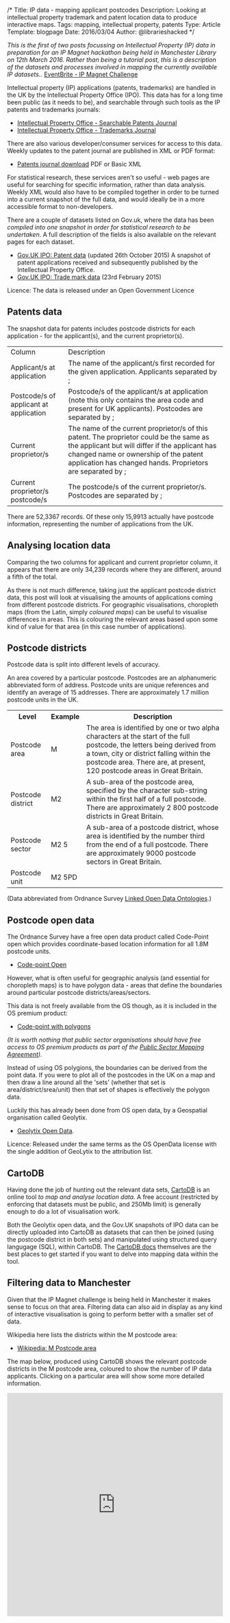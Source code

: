 /*
Title: IP data - mapping applicant postcodes
Description: Looking at intellectual property trademark and patent location data to produce interactive maps.
Tags: mapping, intellectual property, patents
Type: Article
Template: blogpage
Date: 2016/03/04
Author: @librarieshacked
*/

*This is the first of two posts focussing on Intellectual Property (IP) data in preparation for an IP Magnet hackathon being held in Manchester Library on 12th March 2016.  Rather than being a tutorial post, this is a description of the datasets and processes involved in mapping the currently available IP datasets..*
[EventBrite - IP Magnet Challenge](https://www.eventbrite.co.uk/e/the-ip-magnet-challenge-intellectual-property-data-hackathon-tickets-21674235221)

Intellectual property (IP) applications (patents, trademarks) are handled in the UK by the Intellectual Property Office (IPO).  This data has for a long time been public (as it needs to be), and searchable through such tools as the IP patents and trademarks journals:

- [Intellectual Property Office - Searchable Patents Journal](https://www.ipo.gov.uk/p-pj)
- [Intellectual Property Office - Trademarks Journal](https://www.ipo.gov.uk/t-tmj/)

There are also various developer/consumer services for access to this data.  Weekly updates to the patent journal are published in XML or PDF format:

- [Patents journal download](https://www.ipo.gov.uk/types/patent/p-os/p-journal/p-pj-download.htm) PDF or Basic XML

For statistical research, these services aren't so useful - web pages are useful for searching for specific information, rather than data analysis. Weekly XML would also have to be compiled together in order to be turned into a current snapshot of the full data, and would ideally be in a more accessible format to non-developers. 

There are a couple of datasets listed on Gov.uk, where the data has been *compiled into one snapshot in order for statistical research to be undertaken*.  A full description of the fields is also available on the relevant pages for each dataset.

- [Gov.UK IPO: Patent data](https://www.gov.uk/government/publications/ipo-patent-data) (updated 26th October 2015) A snapshot of patent applications received and subsequently published by the Intellectual Property Office.
- [Gov.UK IPO: Trade mark data](https://www.gov.uk/government/publications/ipo-trade-mark-data-release) (23rd February 2015)

Licence: The data is released under an Open Government Licence

## Patents data

The snapshot data for patents includes postcode districts for each application - for the applicant(s), and the current proprietor(s).

<table class="table">
<tr><td>Column</td><td>Description</td></tr>
<tr><td>Applicant/s at application</td><td>The name of the applicant/s first recorded for the given application. Applicants separated by ;</td></tr>
<tr><td>Postcode/s of applicant at application</td><td>Postcode/s of the applicant/s at application (note this only contains the area code and present for UK applicants). Postcodes are separated by ;</td></tr>
<tr><td>Current proprietor/s</td><td>The name of the current proprietor/s of this patent. The proprietor could be the same as the applicant but will differ if the applicant has changed name or ownership of the patent application has changed hands. Proprietors are separated by ;</td></tr>
<tr><td>Current proprietor/s postcode/s</td><td>The postcode/s of the current proprietor/s. Postcodes are separated by ;</td></tr>
</table>

There are 52,3367 records.  Of these only 15,9913 actually have postcode information, representing the number of applications from the UK.

## Analysing location data

Comparing the two columns for applicant and current proprietor column, it appears that there are only 34,239 records where they are different, around a fifth of the total.

As there is not much difference, taking just the applicant postcode district data, this post will look at visualising the amounts of applications coming from different postcode districts.  For geographic visualisations, choropleth maps (from the Latin, simply *coloured maps*) can be useful to visualise differences in areas. This is colouring the relevant areas based upon some kind of value for that area (in this case number of applications).

## Postcode districts

Postcode data is split into different levels of accuracy.

<table class="table">
<tr><th>Level</th><th>Example</th><th>Description</th></tr>
<tr><td>Postcode area</td><td>M</td><td>The area is identified by one or two alpha characters at the start of the full postcode, the letters being derived from a town, city or district falling within the postcode area.  There are, at present, 120 postcode areas in Great Britain.</td></tr>
<tr><td>Postcode district</td><td>M2</td><td>A sub-area of the postcode area, specified by the character sub-string within the first half of a full postcode.  There are approximately 2 800 postcode districts in Great Britain.</td></tr>
<tr><td>Postcode sector</td><td>M2 5</td><td>A sub-area of a postcode district, whose area is identified by the number third from the end of a full postcode. There are approximately 9000 postcode sectors in Great Britain.</td></tr>
<tr><td>Postcode unit</td><td>M2 5PD</td><td></td>An area covered by a particular postcode. Postcodes are an alphanumeric abbreviated form of address. Postcode units are unique references and identify an average of 15 addresses.  There are approximately 1.7 million postcode units in the UK.</tr>
</table>

(Data abbreviated from Ordnance Survey [Linked Open Data Ontologies](http://data.ordnancesurvey.co.uk/ontology/postcode/PostcodeDistrict).)

## Postcode open data

The Ordnance Survey have a free open data product called Code-Point open which provides coordinate-based location information for all 1.8M postcode units.

- [Code-point Open](https://www.ordnancesurvey.co.uk/business-and-government/products/code-point-open.html)

However, what is often useful for geographic analysis (and essential for choropleth maps) is to have polygon data - areas that define the boundaries around particular postcode districts/areas/sectors.

This data is not freely available from the OS though, as it is included in the OS premium product:

- [Code-point with polygons](https://www.ordnancesurvey.co.uk/business-and-government/products/code-point-with-polygons.html)

*(It is worth nothing that public sector organisations should have free access to OS premium products as part of the [Public Sector Mapping Agreement](https://www.ordnancesurvey.co.uk/business-and-government/public-sector/mapping-agreements/public-sector-mapping-agreement.html)).*

Instead of using OS polygions, the boundaries can be derived from the point data.  If you were to plot all of the postcodes in the UK on a map and then draw a line around all the 'sets' (whether that set is area/district/srea/unit) then that set of shapes is effectively the polygon data.

Luckily this has already been done from OS open data, by a Geospatial organisation called Geolytix.

- [Geolytix Open Data](http://geolytix.co.uk/geodata/).

Licence: Released under the same terms as the OS OpenData license with the single addition of GeoLytix to the attribution list.

## CartoDB

Having done the job of hunting out the relevant data sets, [CartoDB](https://cartodb.com/) is an online tool *to map and analyse location data*.  A free account (restricted by enforcing that datasets must be public, and 250Mb limit) is generally enough to do a lot of visualisation work.

Both the Geolytix open data, and the Gov.UK snapshots of IPO data can be directly uploaded into CartoDB as datasets that can then be joined (using the postcode district in both sets) and manipulated using structured query langugage (SQL), within CartoDB.  The [CartoDB docs](http://docs.cartodb.com/) themselves are the best places to get started if you want to delve into mapping data within the tool.

## Filtering data to Manchester

Given that the IP Magnet challenge is being held in Manchester it makes sense to focus on that area.  Filtering data can also aid in display as any kind of interactive visualisation is going to perform better with a smaller set of data.

Wikipedia here lists the districts within the M postcode area:

- [Wikipedia: M Postcode area](https://en.wikipedia.org/wiki/M_postcode_area)

The map below, produced using CartoDB shows the relevant postcode districts in the M postcode area, coloured to show the number of IP data applicants.  Clicking on a particular area will show some more detailed information.

<iframe width="100%" height="520" frameborder="0" src="https://daveroweuk.cartodb.com/viz/a0bf12e8-e2e4-11e5-8559-0e787de82d45/embed_map" allowfullscreen webkitallowfullscreen mozallowfullscreen oallowfullscreen msallowfullscreen></iframe>